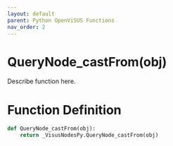 ```yaml
---
layout: default
parent: Python OpenViSUS Functions
nav_order: 2
---
```


# QueryNode_castFrom(obj)

Describe function here.

# Function Definition

```python
def QueryNode_castFrom(obj):
    return _VisusNodesPy.QueryNode_castFrom(obj)

```
